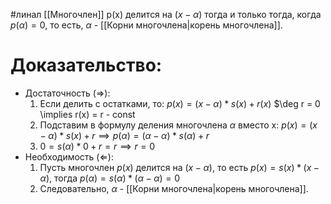 #линал 
[[Многочлен]] p(x) делится на $(x - \alpha)$ тогда и только тогда, когда $p(\alpha) = 0$, то есть, $\alpha$ - [[Корни многочлена|корень многочлена]].
# Доказательство:
- Достаточность ($\Rightarrow$):
	1. Если делить с остатками, то: $p(x) = (x - \alpha) * s(x) + r(x)$
		$\deg r = 0 \implies r(x) = r - const
	2. Подставим в формулу деления многочлена $\alpha$ вместо x:
		$p(x) = (x - \alpha) * s(x) + r \implies p(\alpha) = (\alpha - \alpha) * s(\alpha) + r$
	3. $0 = s(\alpha) * 0 + r = r \implies r = 0$
- Необходимость ($\Leftarrow$):
	1. Пусть многочлен $p(x)$ делится на $(x - \alpha)$, то есть $p(x) = s(x) * (x - \alpha)$, тогда $p(\alpha) = s(\alpha) * (\alpha - \alpha) = 0$
	2. Следовательно, $\alpha$ - [[Корни многочлена|корень многочлена]].
